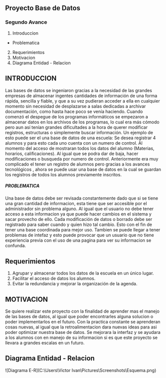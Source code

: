## Proyecto Base de Datos
### Segundo Avance

1. Introduccion
- Problematica
2. Requerimientos
3. Motivacion
4. Diagrama Entidad - Relacion




## INTRODUCCION
Las bases de datos se ingeniaron gracias a la necesidad de las grandes empresas de almacenar ingentes cantidades de información de una forma rápida, sencilla y fiable, y que a su vez pudieran acceder a ella en cualquier momento sin necesidad de desplazarse a salas dedicadas a archivar documentación, como hasta hace poco se venía haciendo.
Cuando comenzó el despegue de los programas informáticos se empezaron a almacenar datos en los archivos de los programas, lo cual era más cómodo pero aun así tenían grandes dificultades a la hora de querer modificar registros, estructuras o simplemente buscar información.
Un ejemplo de esto puede ser el una base de datos de una escuela:
Se desea registrar 4 alumnos y para esto cada uno cuenta con un numero de control. Al momento del acceso de mostraran todos los datos del alumno (Materias, horarios, calificaciones). Al igual que se podra dar de baja, hacer modificaciones o busqueda por numero de control. 
Anteriormente era muy complicado el tener un registro de alumnos pero gracias a los avances tecnológicos , ahora se puede usar una base de datos en la cual se guardan los registros de todos los alumnos previamente inscritos.

##### PROBLEMATICA
Una base de datos debe ser revisada constantemente dado que si se tiene una gran cantidad de informacion, esta tiene que ser accesible por el administrador sin problema alguno. Al igual que el usuario no debe tener acceso a esta informacion ya que puede hacer cambios en el sistema y sacar provecho de ello. Cada modificación de datos o borrado debe ser registrado para saber cuando y quien hizo tal cambio. Esto con el fin de tener una base coordinada para mejor uso. Tambien se puede llegar a tener problemas de intefaz y esto puede provocar que un usuario que no tiene experiencia previa con el uso de una pagina para ver su informacion se confunda. 



## Requerimientos
1. Agrupar y almacenar todos los datos de la escuela en un único lugar.
2. Facilitar el acceso de datos los alumnos.
3. Evitar la redundancia y mejorar la organización de la agenda.

## MOTIVACION
Se quiere realizar este proyecto con la finalidad de aprender mas el manejo de las bases de datos, al igual que poder encontrarles alguna solucion o poder implementarlos en el futuro. Con la practica constante se aprenderan cosas nuevas, al igual que la retroalimentacion  dara nuevas ideas para asi poder optimizar nuestra base de datos. Se mejorara la interfaz y se ayudara a los alumnos con en manejo de su informacion si es que este proyecto se llevara a grandes escalas en un futuro.


## Diagrama Entidad - Relacion

![Diagrama E-R](C:\Users\Victor Ivan\Pictures\Screenshots\Esquema.png)
